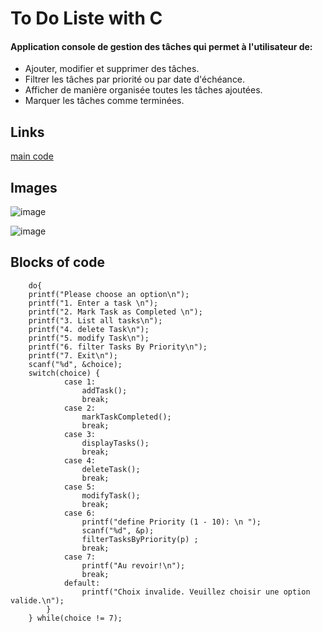 # To Do Liste with C


#### Application console de gestion des tâches qui permet à l'utilisateur de: 

* Ajouter, modifier et supprimer des tâches.
* Filtrer les tâches par priorité ou par date d'échéance.
* Afficher de manière organisée toutes les tâches ajoutées.
* Marquer les tâches comme terminées.

## Links

[main code](https://github.com/yas0se/todo/blob/main/main.c)


## Images

![image](https://github.com/yas0se/todo/assets/128167310/9ab0464a-557f-44bd-aad1-1ec370df9fb9 "Menu")

![image](https://github.com/yas0se/todo/assets/128167310/141e689c-f4ab-4373-8714-da2b99139ce2 "liste de taches")


## Blocks of code

```
    do{
    printf("Please choose an option\n");
    printf("1. Enter a task \n");
    printf("2. Mark Task as Completed \n");
    printf("3. List all tasks\n");
    printf("4. delete Task\n");
    printf("5. modify Task\n");
    printf("6. filter Tasks By Priority\n");
    printf("7. Exit\n");
    scanf("%d", &choice);
    switch(choice) {
            case 1:
                addTask();
                break;
            case 2:
                markTaskCompleted();
                break;
            case 3:
                displayTasks();
                break;
            case 4:
                deleteTask();
                break;
            case 5:
                modifyTask();
                break;
            case 6:
                printf("define Priority (1 - 10): \n ");
                scanf("%d", &p);
                filterTasksByPriority(p) ;
                break;
            case 7:
                printf("Au revoir!\n");
                break;
            default:
                printf("Choix invalide. Veuillez choisir une option valide.\n");
        }
    } while(choice != 7);
```

